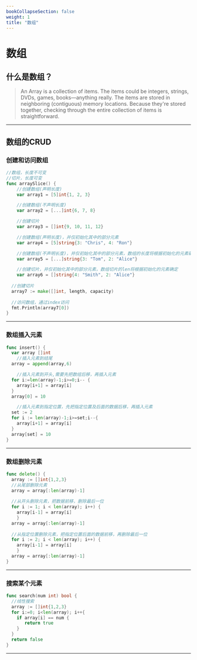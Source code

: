 ```yaml
---
bookCollapseSection: false
weight: 1
title: "数组"
---
```


# 数组

## 什么是数组？

>An Array is a collection of items. The items could be integers, strings, DVDs, games, books—anything really. The items are stored in neighboring (contiguous) memory locations. Because they're stored together, checking through the entire collection of items is straightforward.

***

## 数组的CRUD

### 创建和访问数组

```go
//数组，长度不可变
//切片，长度可变
func arraySlice() {
	//创建数组(声明长度)
	var array1 = [5]int{1, 2, 3}

	//创建数组(不声明长度)
	var array2 = [...]int{6, 7, 8}

	//创建切片
	var array3 = []int{9, 10, 11, 12}

	//创建数组(声明长度)，并仅初始化其中的部分元素
	var array4 = [5]string{3: "Chris", 4: "Ron"}

	//创建数组(不声明长度)，并仅初始化其中的部分元素，数组的长度将根据初始化的元素确定
	var array5 = [...]string{3: "Tom", 2: "Alice"}

	//创建切片，并仅初始化其中的部分元素，数组切片的len将根据初始化的元素确定
	var array6 = []string{4: "Smith", 2: "Alice"}
  
  //创建切片
  array7 := make([]int, length, capacity)
  
  //访问数组，通过index访问
  fmt.Println(array7[0])
}
```

***

### 数组插入元素

```go
func insert() {
  var array []int
	//插入元素到结尾
  array = append(array,6)

	//插入元素到开头,需要先把数组后移，再插入元素
  for i:=len(array)-1;i>=0;i-- {
    array[i+1] = array[i]
  }
  array[0] = 10

	//插入元素到指定位置，先把指定位置及后面的数据后移，再插入元素
  set := 2
  for i := len(array)-1;i>=set;i--{
    array[i+1] = array[i]
  }
  array[set] = 10
}
```

***

### 数组删除元素

```go
func delete() {
  array := []int{1,2,3}
  //从尾部删除元素
  array = array[:len(array)-1]
  
  //从开头删除元素，把数据前移，删除最后一位
  for i := 1; i < len(array); i++) {
    array[i-1] = array[i]
	}
  array = array[:len(array)-1]
  
  //从指定位置删除元素，把指定位置后面的数据前移，再删除最后一位
  for i := 2; i < len(array); i++) {
    array[i-1] = array[i]
	}
  array = array[:len(array)-1]
}
```

***

### 搜索某个元素

```go
func search(num int) bool {
  //线性搜索
  array := []int{1,2,3}
  for i:=0; i<len(array); i++{
    if array[i] == num {
       return true
    }
  }
  return false
}
```

***

